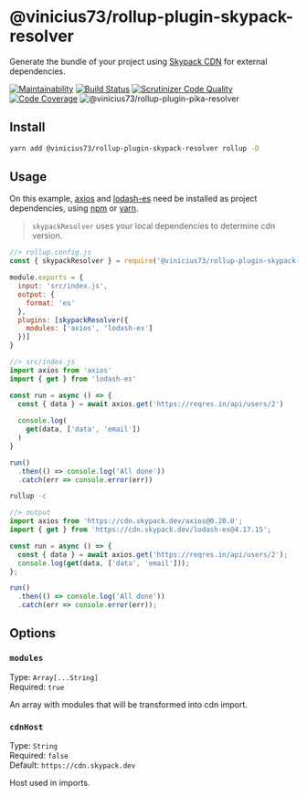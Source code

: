 # @vinicius73/rollup-plugin-skypack-resolver

Generate the bundle of your project using [Skypack CDN](https://www.skypack.dev) for external dependencies.

[![Maintainability](https://api.codeclimate.com/v1/badges/5fa12e0c2482b3da931f/maintainability)](https://codeclimate.com/github/vinicius73/rollup-plugin-pika-resolver/maintainability)
[![Build Status](https://scrutinizer-ci.com/g/vinicius73/rollup-plugin-pika-resolver/badges/build.png?b=master)](https://scrutinizer-ci.com/g/vinicius73/rollup-plugin-pika-resolver/build-status/master)
[![Scrutinizer Code Quality](https://scrutinizer-ci.com/g/vinicius73/rollup-plugin-pika-resolver/badges/quality-score.png?b=master)](https://scrutinizer-ci.com/g/vinicius73/rollup-plugin-pika-resolver/?branch=master)
[![Code Coverage](https://scrutinizer-ci.com/g/vinicius73/rollup-plugin-pika-resolver/badges/coverage.png?b=master)](https://scrutinizer-ci.com/g/vinicius73/rollup-plugin-pika-resolver/?branch=master)
![@vinicius73/rollup-plugin-pika-resolver](https://img.shields.io/npm/v/@vinicius73/rollup-plugin-pika-resolver)

## Install

```sh
yarn add @vinicius73/rollup-plugin-skypack-resolver rollup -D
```

## Usage

On this example, [axios](https://www.skypack.dev/npm/axios) and [lodash-es](https://www.skypack.dev/npm/lodash-es) need be installed as project dependencies, using [npm](https://www.npmjs.com/get-npm) or [yarn](https://classic.yarnpkg.com/en/docs/install).

> `skypackResolver` uses your local dependencies to determine cdn version.

```js
//> rollup.config.js
const { skypackResolver } = require('@vinicius73/rollup-plugin-skypack-resolver')

module.exports = {
  input: 'src/index.js',
  output: {
    format: 'es'
  },
  plugins: [skypackResolver({
    modules: ['axios', 'lodash-es']
  })]
}
```

```js
//> src/index.js
import axios from 'axios'
import { get } from 'lodash-es'

const run = async () => {
  const { data } = await axios.get('https://reqres.in/api/users/2')
  
  console.log(
    get(data, ['data', 'email'])
  )
}

run()
  .then(() => console.log('All done'))
  .catch(err => console.error(err))
```

```sh
rullup -c
```

```js
//> output
import axios from 'https://cdn.skypack.dev/axios@0.20.0';
import { get } from 'https://cdn.skypack.dev/lodash-es@4.17.15';

const run = async () => {
  const { data } = await axios.get('https://reqres.in/api/users/2');
  console.log(get(data, ['data', 'email']));
};

run()
  .then(() => console.log('All done'))
  .catch(err => console.error(err));
```

## Options

### `modules`

Type: `Array[...String]`  
Required: `true`  

An array with modules that will be transformed into cdn import.

### `cdnHost`

Type: `String`  
Required: `false`  
Default: `https://cdn.skypack.dev`  

Host used in imports.
